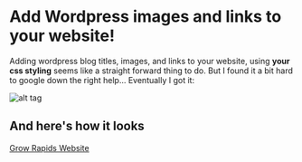 Add Wordpress images and links to your website!
===============================================

Adding wordpress blog titles, images, and links to your website, using **your css styling** seems like a straight forward thing to do. But I found it a bit hard to google down the right help... Eventually I got it:

![alt tag](http://gis.wirapids.org/GitHubImage.jpg)


And here's how it looks 
-----------------------

[Grow Rapids Website](http://gis.wirapids.org/GrowRapidsSite/contact.html)
